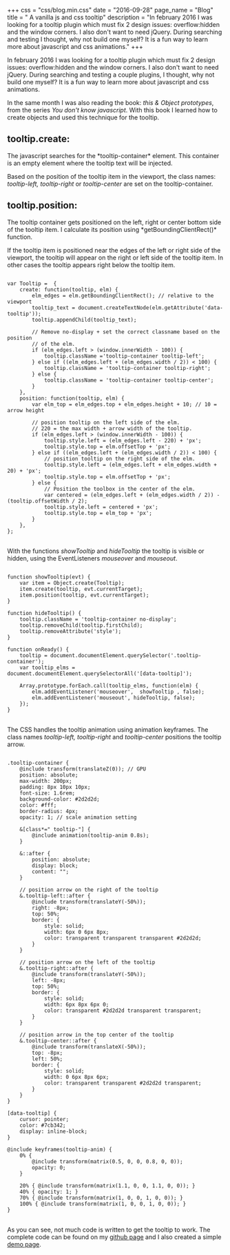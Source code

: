 +++
css = "css/blog.min.css"
date = "2016-09-28"
page_name = "Blog"
title = " A vanilla js and css tooltip"
description = "In february 2016 I was looking for a tooltip plugin which must fix 2 design issues: overflow:hidden and the window corners. I also don't want to need jQuery. During searching and testing I thought, why not build one myself? It is a fun way to learn more about javascript and css animations."
+++

In february 2016 I was looking for a tooltip plugin which must fix 2 design
issues: overflow:hidden and the window corners. I also don't want to need jQuery.
During searching and testing a couple plugins, I thought, why not build one myself?
It is a fun way to learn more about javascript and css animations.

In the same month I was also reading the book: *this & Object prototypes*, from
the series *You don't know javascript*. With this book I learned how to create
objects and used this technique for the tooltip.

<h2>tooltip.create:</h2>
The javascript searches for the *tooltip-container* element.
This container is an empty element where the tooltip text will be injected.

Based on the position of the tooltip item in the viewport, the class names:
*tooltip-left, tooltip-right* or *tooltip-center* are set on the tooltip-container.

<h2>tooltip.position:</h2>
The tooltip container gets positioned on the left, right or center bottom side
of the tooltip item. I calculate its position using *getBoundingClientRect()* function.

If the tooltip item is positioned near the edges of the left or right side of the viewport,
the tooltip will appear on the right or left side of the tooltip item. In
other cases the tooltip appears right below the tooltip item.

<pre rel="Javascript">
<code class="javascript">
var Tooltip =  {
    create: function(tooltip, elm) {
        elm_edges = elm.getBoundingClientRect(); // relative to the viewport
        tooltip_text = document.createTextNode(elm.getAttribute('data-tooltip'));
        tooltip.appendChild(tooltip_text);

        // Remove no-display + set the correct classname based on the position
        // of the elm.
        if (elm_edges.left > (window.innerWidth - 100)) {
            tooltip.className ='tooltip-container tooltip-left';
        } else if ((elm_edges.left + (elm_edges.width / 2)) < 100) {
            tooltip.className = 'tooltip-container tooltip-right';
        } else {
            tooltip.className = 'tooltip-container tooltip-center';
        }
    },
    position: function(tooltip, elm) {
        var elm_top = elm_edges.top + elm_edges.height + 10; // 10 = arrow height

        // position tooltip on the left side of the elm.
        // 220 = the max width + arrow width of the tooltip.
        if (elm_edges.left > (window.innerWidth - 100)) {
            tooltip.style.left = (elm_edges.left - 220) + 'px';
            tooltip.style.top = elm.offsetTop + 'px';
        } else if ((elm_edges.left + (elm_edges.width / 2)) < 100) {
            // position tooltip on the right side of the elm.
            tooltip.style.left = (elm_edges.left + elm_edges.width + 20) + 'px';
            tooltip.style.top = elm.offsetTop + 'px';
        } else {
            // Position the toolbox in the center of the elm.
            var centered = (elm_edges.left + (elm_edges.width / 2)) - (tooltip.offsetWidth / 2);
            tooltip.style.left = centered + 'px';
            tooltip.style.top = elm_top + 'px';
        }
    },
};
</code>
</pre>

With the functions *showTooltip* and *hideTooltip* the tooltip is visible or
hidden, using the EventListeners *mouseover* and *mouseout*.

<pre rel="Javascript">
<code class="Javascript">
function showTooltip(evt) {
    var item = Object.create(Tooltip);
    item.create(tooltip, evt.currentTarget);
    item.position(tooltip, evt.currentTarget);
}

function hideTooltip() {
    tooltip.className = 'tooltip-container no-display';
    tooltip.removeChild(tooltip.firstChild);
    tooltip.removeAttribute('style');
}

function onReady() {
    tooltip = document.documentElement.querySelector('.tooltip-container');
    var tooltip_elms = document.documentElement.querySelectorAll('[data-tooltip]');

    Array.prototype.forEach.call(tooltip_elms, function(elm) {
        elm.addEventListener('mouseover',  showTooltip , false);
        elm.addEventListener('mouseout', hideTooltip, false);
    });
}
</code>
</pre>

The CSS handles the tooltip animation using animation keyframes.
The class names *tooltip-left, tooltip-right* and *tooltip-center* positions the
tooltip arrow.

<pre rel="SCSS">
<code class="scss">
.tooltip-container {
    @include transform(translateZ(0)); // GPU
    position: absolute;
    max-width: 200px;
    padding: 8px 10px 10px;
    font-size: 1.6rem;
    background-color: #2d2d2d;
    color: #fff;
    border-radius: 4px;
    opacity: 1; // scale animation setting

    &[class*=" tooltip-"] {
        @include animation(tooltip-anim 0.8s);
    }

    &::after {
        position: absolute;
        display: block;
        content: "";
    }

    // position arrow on the right of the tooltip
    &.tooltip-left::after {
        @include transform(translateY(-50%));
        right: -8px;
        top: 50%;
        border: {
            style: solid;
            width: 6px 0 6px 8px;
            color: transparent transparent transparent #2d2d2d;
        }
    }

    // position arrow on the left of the tooltip
    &.tooltip-right::after {
        @include transform(translateY(-50%));
        left: -8px;
        top: 50%;
        border: {
            style: solid;
            width: 6px 8px 6px 0;
            color: transparent #2d2d2d transparent transparent;
        }
    }

    // position arrow in the top center of the tooltip
    &.tooltip-center::after {
        @include transform(translateX(-50%));
        top: -8px;
        left: 50%;
        border: {
            style: solid;
            width: 0 6px 8px 6px;
            color: transparent transparent #2d2d2d transparent;
        }
    }
}

[data-tooltip] {
    cursor: pointer;
    color: #7cb342;
    display: inline-block;
}

@include keyframes(tooltip-anim) {
    0% {
        @include transform(matrix(0.5, 0, 0, 0.8, 0, 0));
        opacity: 0;
    }

    20% { @include transform(matrix(1.1, 0, 0, 1.1, 0, 0)); }
    40% { opacity: 1; }
    70% { @include transform(matrix(1, 0, 0, 1, 0, 0)); }
    100% { @include transform(matrix(1, 0, 0, 1, 0, 0)); }
}
</code>
</pre>

As you can see, not much code is written to get the tooltip to work. The complete
code can be found on my <a href="https://github.com/mirelvt/js-css-tooltip">github page</a>
and I also created a simple <a href="http://www.mirellavanteulingen.nl/demos/tooltip/">demo page</a>.
